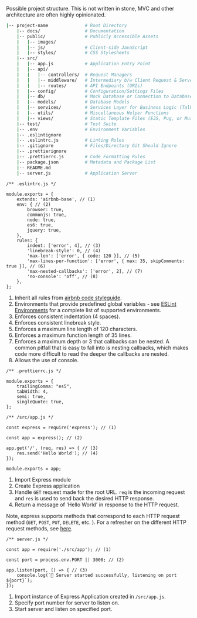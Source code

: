 
Possible project structure. This is not written in stone, MVC and other architecture are often highly opinionated.
```bash
|-- project-name              # Root Directory
    |-- docs/                 # Documentation
    |-- public/               # Publicly Accessible Assets
    |   |-- images/
    |   |-- js/               # Client-side JavaScript
    |   |-- styles/           # CSS Stylesheets   
    |-- src/
    |   |-- app.js            # Application Entry Point
    |   |-- api/
    |   |   |-- controllers/  # Request Managers
    |   |   |-- middleware/   # Intermediary b/w Client Request & Server Response
    |   |   |-- routes/       # API Endpoints (URIs)
    |   |-- config/           # Configuration/Settings Files
    |   |-- db/               # Mock Database or Connection to Database
    |   |-- models/           # Database Models
    |   |-- services/         # Services Layer for Business Logic (Talks to Database)
    |   |-- utils/            # Miscellaneous Helper Functions
    |   |-- views/            # Static Template Files (EJS, Pug, or Mustache)
    |-- test/                 # Test Suite   
    |-- .env                  # Environment Variables
    |-- .eslintignore
    |-- .eslintrc.js          # Linting Rules
    |-- .gitignore            # Files/Directory Git Should Ignore 
    |-- .prettierignore   
    |-- .prettierrc.js        # Code Formatting Rules
    |-- package.json          # Metadata and Package List
    |-- README.md
    |-- server.js             # Application Server 
```

``` { .js .annotate }
/** .eslintrc.js */

module.exports = {
    extends: 'airbnb-base', // (1)
    env: { // (2)
        browser: true,
        commonjs: true,
        node: true,
        es6: true,
        jquery: true,
    },
    rules: {
        indent: ['error', 4], // (3)
        'linebreak-style': 0, // (4)
        'max-len': ['error', { code: 120 }], // (5)
        'max-lines-per-function': ['error', { max: 35, skipComments: true }], // (6)
        'max-nested-callbacks': ['error', 2], // (7)
        'no-console': 'off', // (8)
    },
};
```

1. Inherit all rules from [airbnb code styleguide](https://github.com/airbnb/javascript).
2. Environments that provide predefined global variables - see [ESLint Environments](https://eslint.org/docs/user-guide/configuring/language-options#specifying-environments) for a complete list of supported environments.
3. Enforces consistent indentation (4 spaces).
4. Enforces consistent linebreak style.
5. Enforces a maximum line length of 120 characters.
6. Enforces a maximum function length of 35 lines.
7. Enforces a maximum depth or 3 that callbacks can be nested. A common pitfall that is easy to fall into is nesting callbacks, which makes code more difficult to read the deeper the callbacks are nested.
8. Allows the use of console.


``` { .js .annotate }
/** .prettierrc.js */

module.exports = {
    trailingComma: "es5",
    tabWidth: 4,
    semi: true,
    singleQuote: true,
};
```

``` { .js .annotate }
/** /src/app.js */

const express = require('express'); // (1)

const app = express(); // (2)

app.get('/', (req, res) => { // (3)
    res.send('Hello World'); // (4)
});

module.exports = app;
```

1. Import Express module
2. Create Express application 
3. Handle `GET` request made for the root URL. `req` is the incoming request and `res` is used to send back the desired HTTP response.
4. Return a message of 'Hello World' in response to the HTTP request.

Note, express supports methods that correspond to each HTTP request method (`GET`, `POST`, `PUT`, `DELETE`, etc. ). For a refresher on the different HTTP request methods, see [here](https://developer.mozilla.org/en-US/docs/Web/HTTP/Methods).

``` { .js .annotate }
/** server.js */

const app = require('./src/app'); // (1)

const port = process.env.PORT || 3000; // (2)

app.listen(port, () => { // (3)
    console.log(`🚀 Server started successfully, listening on port ${port}`);
});

```

1. Import instance of Express Application created in `/src/app.js`.
2. Specify port number for server to listen on. 
3. Start server and listen on specified port.